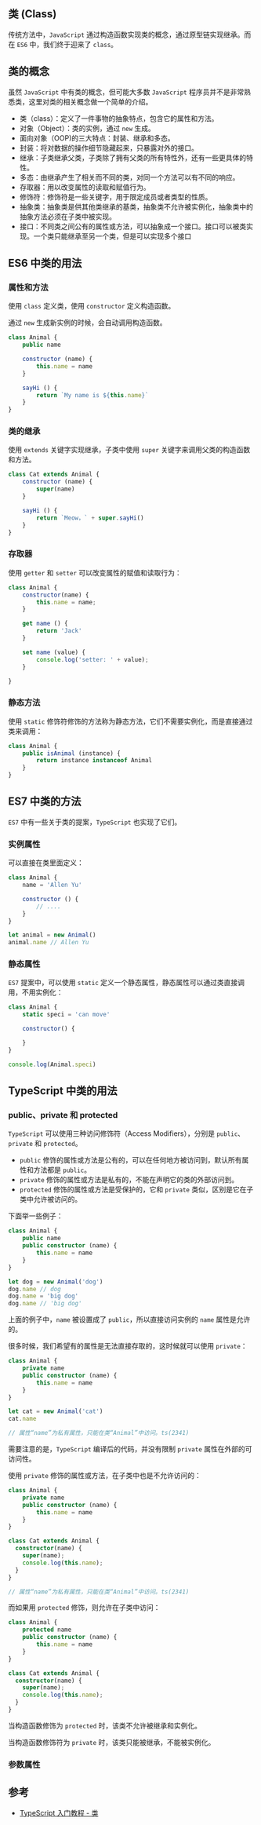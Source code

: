 ## 类 (Class)

传统方法中，`JavaScript` 通过构造函数实现类的概念，通过原型链实现继承。而在 `ES6` 中，我们终于迎来了 `class`。

## 类的概念

虽然 `JavaScript` 中有类的概念，但可能大多数 `JavaScript` 程序员并不是非常熟悉类，这里对类的相关概念做一个简单的介绍。

- 类（class）：定义了一件事物的抽象特点，包含它的属性和方法。
- 对象（Object）：类的实例，通过 `new` 生成。
- 面向对象（OOP)的三大特点：封装、继承和多态。
- 封装：将对数据的操作细节隐藏起来，只暴露对外的接口。
- 继承：子类继承父类，子类除了拥有父类的所有特性外，还有一些更具体的特性。
- 多态：由继承产生了相关而不同的类，对同一个方法可以有不同的响应。
- 存取器：用以改变属性的读取和赋值行为。
- 修饰符：修饰符是一些关键字，用于限定成员或者类型的性质。
- 抽象类：抽象类是供其他类继承的基类，抽象类不允许被实例化，抽象类中的抽象方法必须在子类中被实现。
- 接口：不同类之间公有的属性或方法，可以抽象成一个接口。接口可以被类实现。一个类只能继承至另一个类，但是可以实现多个接口


## ES6 中类的用法

### 属性和方法

使用 `class` 定义类，使用 `constructor` 定义构造函数。

通过 `new` 生成新实例的时候，会自动调用构造函数。

```javascript
class Animal {
    public name

    constructor (name) {
        this.name = name
    }

    sayHi () {
        return `My name is ${this.name}`
    }
}
```

### 类的继承

使用 `extends` 关键字实现继承，子类中使用 `super` 关键字来调用父类的构造函数和方法。

```javascript
class Cat extends Animal {
    constructor (name) {
        super(name)
    }

    sayHi () {
        return `Meow，` + super.sayHi()
    }
}
```

### 存取器

使用 `getter` 和 `setter` 可以改变属性的赋值和读取行为：

```javascript
class Animal {
    constructor(name) {
        this.name = name;
    }

    get name () {
        return 'Jack'
    }

    set name (value) {
        console.log('setter: ' + value);
    }

}
```

### 静态方法

使用 `static` 修饰符修饰的方法称为静态方法，它们不需要实例化，而是直接通过类来调用：

```javascript
class Animal {
    public isAnimal (instance) {
        return instance instanceof Animal
    }
}
```

## ES7 中类的方法

`ES7` 中有一些关于类的提案，`TypeScript` 也实现了它们。

### 实例属性

可以直接在类里面定义：

```javascript
class Animal {
    name = 'Allen Yu'

    constructor () {
        // ....
    }
}

let animal = new Animal()
animal.name // Allen Yu
```

### 静态属性

`ES7` 提案中，可以使用 `static` 定义一个静态属性，静态属性可以通过类直接调用，不用实例化：

```javascript
class Animal {
    static speci = 'can move'

    constructor() {

    }
}

console.log(Animal.speci)
```

## TypeScript 中类的用法

### public、private 和 protected

`TypeScript` 可以使用三种访问修饰符（Access Modifiers），分别是 `public`、`private` 和 `protected`。

- `public` 修饰的属性或方法是公有的，可以在任何地方被访问到，默认所有属性和方法都是 `public`。
- `private` 修饰的属性或方法是私有的，不能在声明它的类的外部访问到。
- `protected` 修饰的属性或方法是受保护的，它和 `private` 类似，区别是它在子类中允许被访问的。

下面举一些例子：

```typescript
class Animal {
    public name
    public constructor (name) {
        this.name = name
    }
}

let dog = new Animal('dog')
dog.name // dog
dog.name = 'big dog'
dog.name // 'big dog'
```

上面的例子中，`name` 被设置成了 `public`，所以直接访问实例的 `name` 属性是允许的。

很多时候，我们希望有的属性是无法直接存取的，这时候就可以使用 `private`：

```typescript
class Animal {
    private name
    public constructor (name) {
        this.name = name
    }
}

let cat = new Animal('cat')
cat.name

// 属性“name”为私有属性，只能在类“Animal”中访问。ts(2341)
```

需要注意的是，`TypeScript` 编译后的代码，并没有限制 `private` 属性在外部的可访问性。

使用 `private` 修饰的属性或方法，在子类中也是不允许访问的：

```typescript
class Animal {
    private name
    public constructor (name) {
        this.name = name
    }
}

class Cat extends Animal {
  constructor(name) {
    super(name);
    console.log(this.name);
  }
}

// 属性“name”为私有属性，只能在类“Animal”中访问。ts(2341)
```

而如果用 `protected` 修饰，则允许在子类中访问：

```typescript
class Animal {
    protected name
    public constructor (name) {
        this.name = name
    }
}

class Cat extends Animal {
  constructor(name) {
    super(name);
    console.log(this.name);
  }
}
```

当构造函数修饰为 `protected` 时，该类不允许被继承和实例化。

当构造函数修饰符为 `private` 时，该类只能被继承，不能被实例化。

### 参数属性


## 参考

-   [TypeScript 入门教程 - 类](https://ts.xcatliu.com/advanced/class.html)
